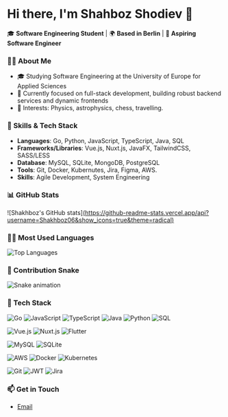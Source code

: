 # Hi there, I'm Shahboz Shodiev 👋

🎓 **Software Engineering Student** | 🌍 **Based in Berlin** | 🚀 **Aspiring Software Engineer**

### 👨‍💻 About Me
- 🎓 Studying Software Engineering at the University of Europe for Applied Sciences
- 💼 Currently focused on full-stack development, building robust backend services and dynamic frontends
- 🌟 Interests: Physics, astrophysics, chess, travelling.

### 🔧 Skills & Tech Stack
- **Languages**: Go, Python, JavaScript, TypeScript, Java, SQL
- **Frameworks/Libraries**: Vue.js, Nuxt.js, JavaFX, TailwindCSS, SASS/LESS
- **Database**: MySQL, SQLite, MongoDB, PostgreSQL
- **Tools**: Git, Docker, Kubernutes, Jira, Figma, AWS.
- **Skills**: Agile Development, System Engineering

### 📊 GitHub Stats
![Shakhboz's GitHub stats][(https://github-readme-stats.vercel.app/api?username=Shakhboz06&show_icons=true&theme=radical)](https://github-readme-stats.vercel.app/api/top-langs/?username=Shakhboz06&layout=compact&theme=radical)

### 🧑‍💻 Most Used Languages
![Top Languages](https://git\hub-readme-stats.vercel.app/api/top-langs/?username=Shakhboz06&layout=compact&theme=radical)

### 🐍 Contribution Snake
![Snake animation](https://github.com/Shakhboz06/Shakhboz06/blob/master/github-contribution-grid-snake.svg)


### 🧰 Tech Stack

![Go](https://img.shields.io/badge/Go-%2300ADD8.svg?style=for-the-badge&logo=go&logoColor=white)
![JavaScript](https://img.shields.io/badge/JavaScript-%23F7DF1E.svg?style=for-the-badge&logo=javascript&logoColor=black)
![TypeScript](https://img.shields.io/badge/TypeScript-%23007ACC.svg?style=for-the-badge&logo=typescript&logoColor=white)
![Java](https://img.shields.io/badge/Java-%23ED8B00.svg?style=for-the-badge&logo=java&logoColor=white)
![Python](https://img.shields.io/badge/Python-%233776AB.svg?style=for-the-badge&logo=python&logoColor=white)
![SQL](https://img.shields.io/badge/SQL-%234479A1.svg?style=for-the-badge&logo=database&logoColor=white)

![Vue.js](https://img.shields.io/badge/Vue.js-%234FC08D.svg?style=for-the-badge&logo=vue.js&logoColor=white)
![Nuxt.js](https://img.shields.io/badge/Nuxt.js-%2300C58E.svg?style=for-the-badge&logo=nuxtdotjs&logoColor=white)
![Flutter](https://img.shields.io/badge/Flutter-%2302569B.svg?style=for-the-badge&logo=flutter&logoColor=white)

![MySQL](https://img.shields.io/badge/MySQL-%234479A1.svg?style=for-the-badge&logo=mysql&logoColor=white)
![SQLite](https://img.shields.io/badge/SQLite-%23003B57.svg?style=for-the-badge&logo=sqlite&logoColor=white)

![AWS](https://img.shields.io/badge/AWS-%23FF9900.svg?style=for-the-badge&logo=amazonaws&logoColor=white)
![Docker](https://img.shields.io/badge/Docker-%230db7ed.svg?style=for-the-badge&logo=docker&logoColor=white)
![Kubernetes](https://img.shields.io/badge/Kubernetes-%23326ce5.svg?style=for-the-badge&logo=kubernetes&logoColor=white)

![Git](https://img.shields.io/badge/Git-%23F05033.svg?style=for-the-badge&logo=git&logoColor=white)
![JWT](https://img.shields.io/badge/JWT-%2300C58E.svg?style=for-the-badge&logo=jsonwebtokens&logoColor=white)
![Jira](https://img.shields.io/badge/Jira-%230052CC.svg?style=for-the-badge&logo=jira&logoColor=white)


### 📫 Get in Touch
- [Email](mailto:shakhboz.shodiev.com)
